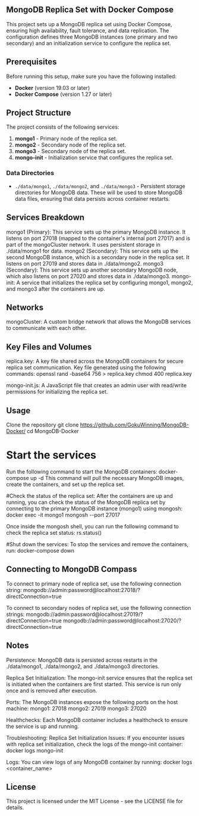 ## MongoDB Replica Set with Docker Compose
This project sets up a MongoDB replica set using Docker Compose, ensuring high availability, fault tolerance, and data replication. The configuration defines three MongoDB instances (one primary and two secondary) and an initialization service to configure the replica set.



## Prerequisites

Before running this setup, make sure you have the following installed:

- **Docker** (version 19.03 or later)
- **Docker Compose** (version 1.27 or later)



## Project Structure

The project consists of the following services:

1. **mongo1** - Primary node of the replica set.
2. **mongo2** - Secondary node of the replica set.
3. **mongo3** - Secondary node of the replica set.
4. **mongo-init** - Initialization service that configures the replica set.



### Data Directories

- `./data/mongo1`, `./data/mongo2`, and `./data/mongo3` - Persistent storage directories for MongoDB data. These will be used to store MongoDB data files, ensuring that data persists across container restarts.



## Services Breakdown

mongo1 (Primary): This service sets up the primary MongoDB instance. It listens on port 27018 (mapped to the container's internal port 27017) and is part of the mongoCluster network. It uses persistent storage in ./data/mongo1 for data.
mongo2 (Secondary): This service sets up the second MongoDB instance, which is a secondary node in the replica set. It listens on port 27019 and stores data in ./data/mongo2.
mongo3 (Secondary): This service sets up another secondary MongoDB node, which also listens on port 27020 and stores data in ./data/mongo3.
mongo-init: A service that initializes the replica set by configuring mongo1, mongo2, and mongo3 after the containers are up.



## Networks
mongoCluster: A custom bridge network that allows the MongoDB services to communicate with each other.



## Key Files and Volumes
replica.key: A key file shared across the MongoDB containers for secure replica set communication. Key file generated using the following commands:
	openssl rand -base64 756 > replica.key
	chmod 400 replica.key

mongo-init.js: A JavaScript file that creates an admin user with read/write permissions for initializing the replica set.



## Usage
Clone the repository
git clone https://github.com/GokuWinning/MongoDB-Docker/
cd MongoDB-Docker


# Start the services
Run the following command to start the MongoDB containers:
docker-compose up -d
This command will pull the necessary MongoDB images, create the containers, and set up the replica set.

#Check the status of the replica set: 
After the containers are up and running, you can check the status of the MongoDB replica set by connecting to the primary MongoDB instance (mongo1) using mongosh:
	docker exec -it mongo1 mongosh --port 27017

Once inside the mongosh shell, you can run the following command to check the replica set status:
	rs.status()


#Shut down the services: 
To stop the services and remove the containers, run:
	docker-compose down
	
	

## Connecting to MongoDB Compass
To connect to primary node of replica set, use the following connection string:
	mongodb://admin:password@localhost:27018/?directConnection=true

To connect to secondary nodes of replica set, use the following connection strings:
	mongodb://admin:password@localhost:27019/?directConnection=true
	mongodb://admin:password@localhost:27020/?directConnection=true


## Notes
Persistence: MongoDB data is persisted across restarts in the ./data/mongo1, ./data/mongo2, and ./data/mongo3 directories.

Replica Set Initialization: The mongo-init service ensures that the replica set is initiated when the containers are first started. This service is run only once and is removed after execution.

Ports: The MongoDB instances expose the following ports on the host machine:
mongo1: 27018
mongo2: 27019
mongo3: 27020

Healthchecks: Each MongoDB container includes a healthcheck to ensure the service is up and running.

Troubleshooting:
Replica Set Initialization Issues: If you encounter issues with replica set initialization, check the logs of the mongo-init container:
	docker logs mongo-init

Logs: You can view logs of any MongoDB container by running:
	docker logs <container_name>



## License
This project is licensed under the MIT License - see the LICENSE file for details.